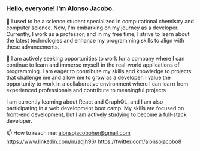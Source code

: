 ### Hello, everyone! I'm Alonso Jacobo.

🔭 I used to be a science student specialized in computational chemistry and computer science. Now, I'm embarking on my journey as a developer. Currently, I work as a professor, and in my free time, I strive to learn about the latest technologies and enhance my programming skills to align with these advancements.

🌱 I am actively seeking opportunities to work for a company where I can continue to learn and immerse myself in the real-world applications of programming. I am eager to contribute my skills and knowledge to projects that challenge me and allow me to grow as a developer. I value the opportunity to work in a collaborative environment where I can learn from experienced professionals and contribute to meaningful projects

I am currently learning about React and GraphQL, and I am also participating in a web development boot camp. My skills are focused on front-end development, but I am actively studying to become a full-stack developer.

📫 How to reach me:
alonsojacoboher@gmail.com
https://www.linkedin.com/in/adjh96/
https://twitter.com/alonsojacobo8

 



<!--
**Legoliraptor96/Legoliraptor96** is a ✨ _special_ ✨ repository because its `README.md` (this file) appears on your GitHub profile.

Here are some ideas to get you started:

- 🔭 I’m currently working on ...
- 🌱 I’m currently learning ...
- 👯 I’m looking to collaborate on ...
- 🤔 I’m looking for help with ...
- 💬 Ask me about ...
- 📫 How to reach me: ...
- 😄 Pronouns: ...
- ⚡ Fun fact: ...
-->
